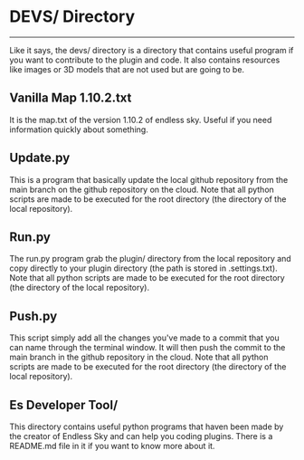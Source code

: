 # DEVS/ Directory
---
Like it says, the devs/ directory is a directory that contains useful program if you want to contribute to the plugin and code. It also contains resources like images or 3D models that are not used but are going to be.
## Vanilla Map 1.10.2.txt
It is the map.txt of the version 1.10.2  of endless sky. Useful if you need information quickly about something.
## Update.py
This is a program that basically update the local github repository from the main branch on the github repository on the cloud. Note that all python scripts are made to be executed for the root directory (the directory of the local repository).
## Run.py
The run.py program grab the plugin/ directory from the local repository and copy directly to your plugin directory (the path is stored in .settings.txt). Note that all python scripts are made to be executed for the root directory (the directory of the local repository).
## Push.py
This script simply add all the changes you've made to a commit that you can name through the terminal window. It will then push the commit to the main branch in the github repository in the cloud. Note that all python scripts are made to be executed for the root directory (the directory of the local repository).
## Es Developer Tool/
This directory contains useful python programs that haven been made by the creator of Endless Sky and can help you coding plugins. There is a README.md file in it if you want to know more about it.